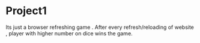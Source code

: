 # Project1
Its just a browser refreshing game . After every refresh/reloading of website , player with higher number on dice wins the game.
